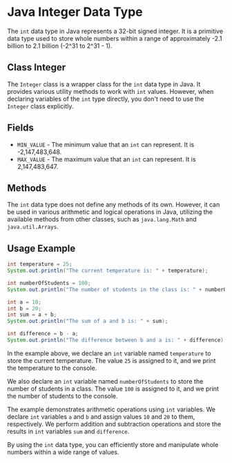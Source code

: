 # Java Integer Data Type

The `int` data type in Java represents a 32-bit signed integer. It is a primitive data type used to store whole numbers within a range of approximately -2.1 billion to 2.1 billion (-2^31 to 2^31 - 1).

## Class Integer

The `Integer` class is a wrapper class for the `int` data type in Java. It provides various utility methods to work with `int` values. However, when declaring variables of the `int` type directly, you don't need to use the `Integer` class explicitly.

## Fields

- `MIN_VALUE` - The minimum value that an `int` can represent. It is -2,147,483,648.
- `MAX_VALUE` - The maximum value that an `int` can represent. It is 2,147,483,647.

## Methods

The `int` data type does not define any methods of its own. However, it can be used in various arithmetic and logical operations in Java, utilizing the available methods from other classes, such as `java.lang.Math` and `java.util.Arrays`.

## Usage Example

```java
int temperature = 25;
System.out.println("The current temperature is: " + temperature);

int numberOfStudents = 100;
System.out.println("The number of students in the class is: " + numberOfStudents);

int a = 10;
int b = 20;
int sum = a + b;
System.out.println("The sum of a and b is: " + sum);

int difference = b - a;
System.out.println("The difference between b and a is: " + difference);
```

In the example above, we declare an `int` variable named `temperature` to store the current temperature. The value `25` is assigned to it, and we print the temperature to the console.

We also declare an `int` variable named `numberOfStudents` to store the number of students in a class. The value `100` is assigned to it, and we print the number of students to the console.

The example demonstrates arithmetic operations using `int` variables. We declare `int` variables `a` and `b` and assign values `10` and `20` to them, respectively. We perform addition and subtraction operations and store the results in `int` variables `sum` and `difference`.

By using the `int` data type, you can efficiently store and manipulate whole numbers within a wide range of values.
